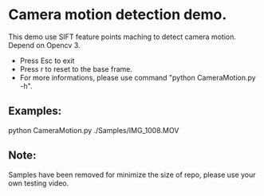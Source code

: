 # Camera motion detection demo.

This demo use SIFT feature points maching to detect camera motion.
Depend on Opencv 3.

* Press Esc to exit
* Press r to reset to the base frame.
* For more informations, please use command "python CameraMotion.py -h".

## Examples:
python CameraMotion.py ./Samples/IMG_1008.MOV

## Note:
Samples have been removed for minimize the size of repo, please use your own testing video.
